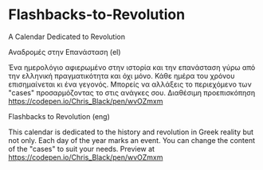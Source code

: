 # Flashbacks-to-Revolution
A Calendar Dedicated to Revolution


Αναδρομές στην Επανάσταση (el)

Ένα ημερολόγιο αφιερωμένο στην ιστορία και την επανάσταση γύρω από 
την ελληνική πραγματικότητα και όχι μόνο.
Κάθε ημέρα του χρόνου επισημαίνεται κι ένα γεγονός.
Μπορείς να αλλάξεις το περιεχόμενο των "cases" προσαρμόζοντας το στις ανάγκες σου. 
Διαθέσιμη προεπισκόπηση https://codepen.io/Chris_Black/pen/wvOZmxm

Flashbacks to Revolution (eng)

This calendar is dedicated to the history and revolution in Greek reality but not only.
Each day of the year marks an event.
You can change the content of the "cases" to suit your needs.
Preview at https://codepen.io/Chris_Black/pen/wvOZmxm
